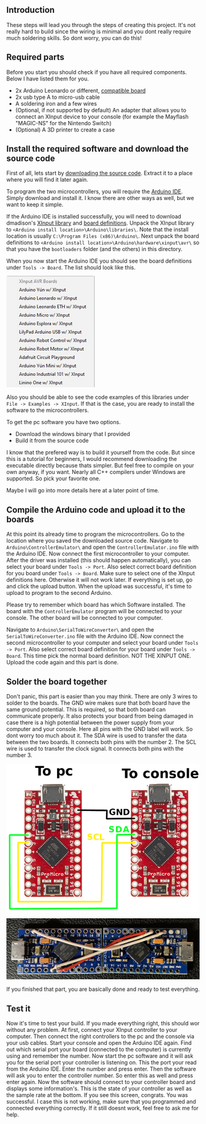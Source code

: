 ## Introduction

These steps will lead you through the steps of creating this project.
It's not really hard to build since the wiring is minimal and you dont really require much soldering skills.
So dont worry, you can do this!

## Required parts

Before you start you should check if you have all required components.
Below I have listed them for you. 

- 2x Arduino Leonardo or different, [compatible board](https://github.com/dmadison/ArduinoXInput#compatible-boards)
- 2x usb type A to micro-usb cable
- A soldering iron and a few wires
- (Optional, if not supported by default) An adapter that allows you to connect an XInput device to your console (for example the Mayflash "MAGIC-NS" for the Nintendo Switch)
- (Optional) A 3D printer to create a case

## Install the required software and download the source code

First of all, lets start by [downloading the source code](https://github.com/TheRealKasumi/Switch-Controller-Bridge/archive/master.zip).
Extract it to a place where you will find it later again.

To program the two microcontrollers, you will require the [Arduino IDE](https://www.arduino.cc/en/software).
Simply download and install it. 
I know there are other ways as well, but we want to keep it simple.

If the Arduino IDE is installed successfully, you will need to download dmadison's [XInput library](https://github.com/dmadison/ArduinoXInput) and [board definitions](https://github.com/dmadison/ArduinoXInput_AVR).
Unpack the XInput library to `<Arduino install location>\Arduino\libraries\`.
Note that the install location is usually `C:\Program Files (x86)\Arduino\`.
Next unpack the board definitions to `<Arduino install location>\Arduino\hardware\xinput\avr\` so that you have the `bootloaders` folder (and the others) in this directory.

When you now start the Arduino IDE you should see the board definitions under `Tools -> Board`.
The list should look like this.

![](./Media/board_defs.jpg)

Also you should be able to see the code examples of this libraries under `File -> Examples -> XInput`.
If that is the case, you are ready to install the software to the microcontrollers.

To get the pc software you have two options.
- Download the windows binary that I provided
- Build it from the source code

I know that the prefered way is to build it yourself from the code.
But since this is a tutorial for beginners, I would recommend downloading the executable directly because thats simpler. 
But feel free to compile on your own anyway, if you want.
Nearly all C++ compilers under Windows are supported.
So pick your favorite one. 

Maybe I will go into more details here at a later point of time.


## Compile the Arduino code and upload it to the boards

At this point its already time to program the microcontrollers.
Go to the location where you saved the downloaded source code.
Navigate to `Arduino\ControllerEmulator\` and open the `ControllerEmulator.ino` file with the Arduino IDE.
Now connect the first microcontroller to your computer.
After the driver was installed (this should happen automatically), you can select your board under `Tools -> Port`.
Also select correct board definition for you board under `Tools -> Board`.
Make sure to select one of the XInput definitions here.
Otherwise it will not work later. 
If everything is set up, go and click the upload button. 
When the upload was successful, it's time to upload to program to the second Arduino.

Please try to remember which board has which Software installed.
The board with the `ControllerEmulator` program will be connected to your console.
The other board will be connected to your computer.

Navigate to `Arduino\SerialToWireConverter\` and open the `SerialToWireConverter.ino` file with the Arduino IDE.
Now connect the second microcontroller to your computer and select your board under `Tools -> Port`.
Also select correct board definition for your board under `Tools -> Board`.
This time pick the normal board definition.
NOT THE XINPUT ONE.
Upload the code again and this part is done. 


## Solder the board together

Don't panic, this part is easier than you may think.
There are only 3 wires to solder to the boards.
The GND wire makes sure that both board have the same ground potential.
This is required, so that both board can communicate properly.
It also protects your board from being damaged in case there is a high potential between the power supply from your computer and your console.
Here all pins with the GND label will work.
So dont worry too much about it.
The SDA wire is used to transfer the data between the two boards.
It connects both pins with the number 2. 
The SCL wire is used to transfer the clock signal. 
It connects both pins with the number 3.   

![](./Media/wiring.png)

![](./Media/pro_micro_adapter.jpg)

If you finished that part, you are basically done and ready to test everything.


## Test it

Now it's time to test your build.
If you made everything right, this should wor without any problem.
At first, connect your XInput controller to your computer.
Then connect the right controllers to the pc and the console via your usb cables.
Start your console and open the Arduino IDE again.
Find out which serial port your board (connected to the computer) is currently using and remember the number. 
Now start the pc software and it will ask you for the serial port your controller is listening on.
This the port your read from the Arduino IDE. 
Enter the number and press enter. 
Then the software will ask you to enter the controller number.
So enter this as well and press enter again.
Now the software should connect to your controller board and displays some information's.
This is the state of your controller as well as the sample rate at the bottom.
If you see this screen, congrats. You was successful.
I case this is not working, make sure that you programmed and connected everything correctly.
If it still doesnt work, feel free to ask me for help.